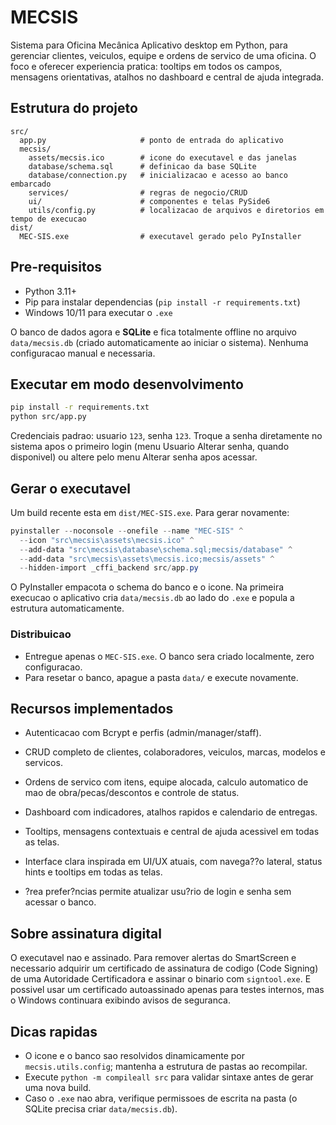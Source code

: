 # MECSIS
Sistema para Oficina Mecânica
Aplicativo desktop em Python, para gerenciar clientes, veiculos, equipe e ordens de servico de uma oficina. O foco e oferecer experiencia pratica: tooltips em todos os campos, mensagens orientativas, atalhos no dashboard e central de ajuda integrada.

## Estrutura do projeto

```
src/
  app.py                     # ponto de entrada do aplicativo
  mecsis/
    assets/mecsis.ico        # icone do executavel e das janelas
    database/schema.sql      # definicao da base SQLite
    database/connection.py   # inicializacao e acesso ao banco embarcado
    services/                # regras de negocio/CRUD
    ui/                      # componentes e telas PySide6
    utils/config.py          # localizacao de arquivos e diretorios em tempo de execucao
dist/
  MEC-SIS.exe                # executavel gerado pelo PyInstaller
```

## Pre-requisitos

- Python 3.11+
- Pip para instalar dependencias (`pip install -r requirements.txt`)
- Windows 10/11 para executar o `.exe`

O banco de dados agora e **SQLite** e fica totalmente offline no arquivo `data/mecsis.db` (criado automaticamente ao iniciar o sistema). Nenhuma configuracao manual e necessaria.

## Executar em modo desenvolvimento

```bash
pip install -r requirements.txt
python src/app.py
```

Credenciais padrao: usuario `123`, senha `123`. Troque a senha diretamente no sistema apos o primeiro login (menu Usuario  Alterar senha, quando disponivel) ou altere pelo menu Alterar senha apos acessar.

## Gerar o executavel

Um build recente esta em `dist/MEC-SIS.exe`. Para gerar novamente:

```powershell
pyinstaller --noconsole --onefile --name "MEC-SIS" ^
  --icon "src\mecsis\assets\mecsis.ico" ^
  --add-data "src\mecsis\database\schema.sql;mecsis/database" ^
  --add-data "src\mecsis\assets\mecsis.ico;mecsis/assets" ^
  --hidden-import _cffi_backend src/app.py
```

O PyInstaller empacota o schema do banco e o icone. Na primeira execucao o aplicativo cria `data/mecsis.db` ao lado do `.exe` e popula a estrutura automaticamente.

### Distribuicao

- Entregue apenas o `MEC-SIS.exe`. O banco sera criado localmente, zero configuracao.
- Para resetar o banco, apague a pasta `data/` e execute novamente.

## Recursos implementados

- Autenticacao com Bcrypt e perfis (admin/manager/staff).
- CRUD completo de clientes, colaboradores, veiculos, marcas, modelos e servicos.
- Ordens de servico com itens, equipe alocada, calculo automatico de mao de obra/pecas/descontos e controle de status.
- Dashboard com indicadores, atalhos rapidos e calendario de entregas.
- Tooltips, mensagens contextuais e central de ajuda acessivel em todas as telas.

- Interface clara inspirada em UI/UX atuais, com navega??o lateral, status hints e tooltips em todas as telas.
- ?rea prefer?ncias permite atualizar usu?rio de login e senha sem acessar o banco.

## Sobre assinatura digital

O executavel nao e assinado. Para remover alertas do SmartScreen e necessario adquirir um certificado de assinatura de codigo (Code Signing) de uma Autoridade Certificadora e assinar o binario com `signtool.exe`. E possivel usar um certificado autoassinado apenas para testes internos, mas o Windows continuara exibindo avisos de seguranca.

## Dicas rapidas

- O icone e o banco sao resolvidos dinamicamente por `mecsis.utils.config`; mantenha a estrutura de pastas ao recompilar.
- Execute `python -m compileall src` para validar sintaxe antes de gerar uma nova build.
- Caso o `.exe` nao abra, verifique permissoes de escrita na pasta (o SQLite precisa criar `data/mecsis.db`).
